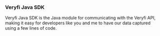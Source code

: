 <h3 className="h3-title" id="java-sdk-new-api-docs">Veryfi Java SDK</h3>

<p className="p-text">Veryfi Java SDK is the Java module for communicating with the Veryfi API, 
making it easy for developers like you and me to have our data captured using 
a few lines of code.</p>

